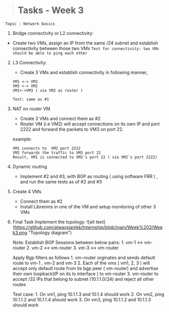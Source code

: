 ># Tasks - Week 3

```
Topic : Network basics
```
 
1. Bridge connectivity or L2 connectivity:
- Create two VMs, assign an IP from the same /24 subnet and establish connectivity between those two VMs
`Test for connectivity: two VMs should be able to ping each other`

2. L3 Connectivity:
    * Create 3 VMs and establish connectivity in following manner,
    ```
    VM1 <-> VM2
    VM3 <-> VM2
    VM1<->VM3 ( via VM2 as router )
    ```
    `Test: same as #1`

3. NAT on router VM
    * Create 3 VMs and connect them as #2
    * Router VM (i.e VM2) will accept connections on its own IP and port 2222 and forward the packets to VM3 on port 22.

    example: 
    ```
    VM1 connects to  VM2 port 2222
    VM2 forwards the traffic to VM3 port 22
    Result, VM1 is connected to VM3`s port 22 ( via VM2`s port 2222)
    ```

4. Dynamic routing
    * Implement #2 and #3, with BGP as routing ( using software FRR ) , and run the same tests as of #2 and #3

5. Create 4 VMs
    * Connect them as #2 
    * Install Librenms in one of the VM and setup monitoring of other 3 VMs

6. Final Task
    Implement the topology:
    ![alt text]
    (https://github.com/alwaysiamkk/Internship/blob/main/Week%203/Week3.png "Topology diagram")
    
    Note: 
    Establish BGP Sessions between below pairs:
        1. vm-1 <-> vm-router
        2. vm-2 <-> vm-router
        3. vm-3 <-> vm-router

    Apply Bgp filters as follows
        1. vm-router orginates and sends default route to vm-1 , vm-2 and vm-3
        2. Each of the vms ( vm1, 2, 3 ) will accept only default route from its bgp peer ( vm-router) and advertise their own loopback(IP on its lo interface ) to vm-router
        3. vm-router to accept /32 IPs that belong to subnet (10.1.1.0/24) and reject all other routes

    Test case:
        1. On vm1, ping 10.1.1.3 and 10.1.4 should work
        2. On vm2, ping 10.1.1.2 and 10.1.1.4 should work
        3. On vm3, ping 10.1.1.2 and 10.1.1.3 should work
